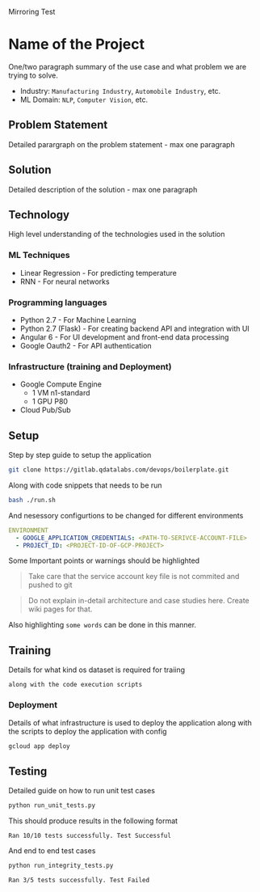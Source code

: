 Mirroring Test

# Name of the Project

One/two paragraph summary of the use case and what problem we are trying to solve.

* Industry: `Manufacturing Industry`, `Automobile Industry`, etc.
* ML Domain: `NLP`, `Computer Vision`, etc.

## Problem Statement

Detailed parargraph on the problem statement - max one paragraph

## Solution

Detailed description of the solution - max one paragraph

## Technology

High level understanding of the technologies used in the solution

### ML Techniques

* Linear Regression - For predicting temperature
* RNN - For neural networks

### Programming languages

* Python 2.7 - For Machine Learning
* Python 2.7 (Flask) - For creating backend API and integration with UI
* Angular 6 - For UI development and front-end data processing
* Google Oauth2 - For API authentication

### Infrastructure (training and Deployment)

* Google Compute Engine
    * 1 VM n1-standard
    * 1 GPU P80
* Cloud Pub/Sub


## Setup
Step by step guide to setup the application

```bash
git clone https://gitlab.qdatalabs.com/devops/boilerplate.git
```

Along with code snippets that needs to be run

```bash
bash ./run.sh
```

And nesessory configurtions to be changed for different environments

```yaml
ENVIRONMENT
  - GOOGLE_APPLICATION_CREDENTIALS: <PATH-TO-SERIVCE-ACCOUNT-FILE>
  - PROJECT_ID: <PROJECT-ID-OF-GCP-PROJECT>
```

Some Important points or warnings should be highlighted

> Take care that the service account key file is not commited and pushed to git

> Do not explain in-detail architecture and case studies here. Create wiki pages for that.

Also highlighting `some words` can be done in this manner.

## Training
Details for what kind os dataset is required for traiing

```
along with the code execution scripts
```

### Deployment
Details of what infrastructure is used to deploy the application along with the scripts to deploy the application with config

```bash
gcloud app deploy
```

## Testing
Detailed guide on how to run unit test cases 

```bash
python run_unit_tests.py
```
This should produce results in the following format

```
Ran 10/10 tests successfully. Test Successful
```

And end to end test cases
```bash
python run_integrity_tests.py
```

```
Ran 3/5 tests successfully. Test Failed
```